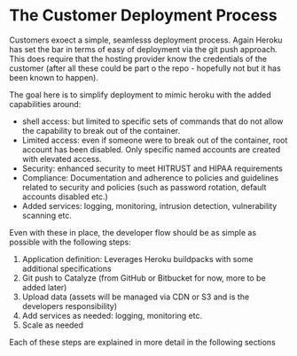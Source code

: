 # The Customer Deployment Process

Customers exoect a simple, seamlesss deployment process. Again Heroku has set the bar in terms of easy of deployment via the git push approach. This does require that the hosting provider know the credentials of the customer (after all these could be part o the repo - hopefully not but it has been known to happen).

The goal here is to simplify deployment to mimic heroku with the added capabilities around:
- shell access: but limited to specific sets of commands that do not allow the capability to break out of the container.
- Limited access: even if someone were to break out of the container, root account has been disabled. Only specific named accounts are created with elevated access.
- Security: enhanced security to meet HITRUST and HIPAA requirements
- Compliance: Documentation and adherence to policies and guidelines related to security and policies (such as password rotation, default accounts disabled etc.)
- Added services: logging, monitoring, intrusion detection, vulnerability scanning etc.


Even with these in place, the developer flow should be as simple as possible with the following steps:

1. Application definition: Leverages Heroku buildpacks with some additional specifications
2. Git push to Catalyze (from GitHub or Bitbucket for now, more to be added later)
3. Upload data (assets will be managed via CDN or S3 and is the developers responsibility)
4. Add services as needed: logging, monitoring etc.
5. Scale as needed

Each of these steps are explained in more detail in the following sections
